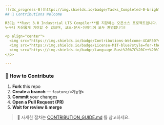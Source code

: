 ```yaml
---
![r3c_progress-0](https://img.shields.io/badge/Tasks_Completed-0-brightgreen)
## 🧩 Contributions Welcome

R3C는 **Rust 3.0 Industrial LTS Compiler**를 지향하는 오픈소스 프로젝트입니다.  
누구나 자유롭게 기여할 수 있으며, 코드·문서·아이디어 모두 환영합니다!

<p align="center">
  <img src="https://img.shields.io/badge/Contributions-Welcome-4CAF50?style=for-the-badge&logo=github" alt="Contributions Welcome"/>
  <img src="https://img.shields.io/badge/License-MIT-blue?style=for-the-badge"/>
  <img src="https://img.shields.io/badge/Language-Rust%20%7C%20C++%20%7C%20NASM-orange?style=for-the-badge"/>
</p>

---
```


### 🤝 How to Contribute
1. **Fork** this repo  
2. **Create a branch** — `feature/<기능명>`  
3. **Commit** your changes  
4. **Open a Pull Request (PR)**  
5. **Wait for review & merge**

> 📘 자세한 절차는 [CONTRIBUTION_GUIDE.md](./docs/CONTRIBUTION_GUIDE.md) 를 참고하세요.
